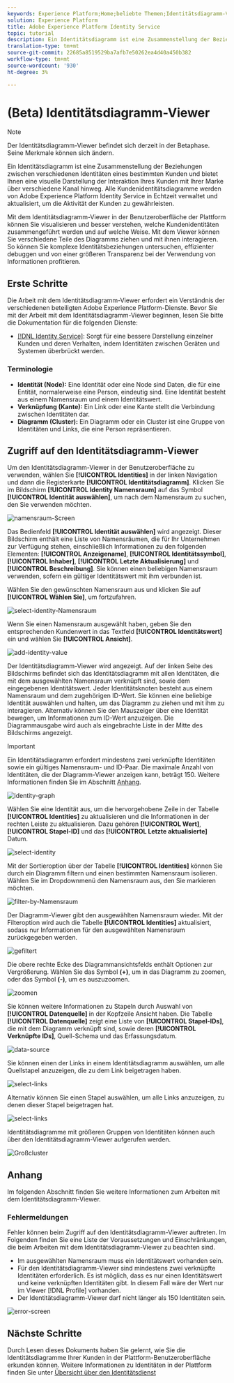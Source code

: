 ```yaml
---
keywords: Experience Platform;Home;beliebte Themen;Identitätsdiagramm-Viewer;Identitätsdiagramm-Viewer;Diagramm-Viewer;Namensraum;Identitäts-Namensraum;Identität;Identitätsdienst;Identitätsdienst;Identitätsdienst
solution: Experience Platform
title: Adobe Experience Platform Identity Service
topic: tutorial
description: Ein Identitätsdiagramm ist eine Zusammenstellung der Beziehungen zwischen verschiedenen Identitäten eines bestimmten Kunden und bietet Ihnen eine visuelle Darstellung der Interaktion Ihres Kunden mit Ihrer Marke über verschiedene Kanal hinweg.
translation-type: tm+mt
source-git-commit: 22685a8519529ba7afb7e50262ea4d40a450b382
workflow-type: tm+mt
source-wordcount: '930'
ht-degree: 3%

---
```



# (Beta) Identitätsdiagramm-Viewer

>[!NOTE]
>
>Der Identitätsdiagramm-Viewer befindet sich derzeit in der Betaphase. Seine Merkmale können sich ändern.

Ein Identitätsdiagramm ist eine Zusammenstellung der Beziehungen zwischen verschiedenen Identitäten eines bestimmten Kunden und bietet Ihnen eine visuelle Darstellung der Interaktion Ihres Kunden mit Ihrer Marke über verschiedene Kanal hinweg. Alle Kundenidentitätsdiagramme werden von Adobe Experience Platform Identity Service in Echtzeit verwaltet und aktualisiert, um die Aktivität der Kunden zu gewährleisten.

Mit dem Identitätsdiagramm-Viewer in der Benutzeroberfläche der Plattform können Sie visualisieren und besser verstehen, welche Kundenidentitäten zusammengeführt werden und auf welche Weise. Mit dem Viewer können Sie verschiedene Teile des Diagramms ziehen und mit ihnen interagieren. So können Sie komplexe Identitätsbeziehungen untersuchen, effizienter debuggen und von einer größeren Transparenz bei der Verwendung von Informationen profitieren.

## Erste Schritte

Die Arbeit mit dem Identitätsdiagramm-Viewer erfordert ein Verständnis der verschiedenen beteiligten Adobe Experience Platform-Dienste. Bevor Sie mit der Arbeit mit dem Identitätsdiagramm-Viewer beginnen, lesen Sie bitte die Dokumentation für die folgenden Dienste:

- [[!DNL Identity Service]](../home.md): Sorgt für eine bessere Darstellung einzelner Kunden und deren Verhalten, indem Identitäten zwischen Geräten und Systemen überbrückt werden.

### Terminologie

- **Identität (Node):** Eine Identität oder eine Node sind Daten, die für eine Entität, normalerweise eine Person, eindeutig sind. Eine Identität besteht aus einem Namensraum und einem Identitätswert.
- **Verknüpfung (Kante):** Ein Link oder eine Kante stellt die Verbindung zwischen Identitäten dar.
- **Diagramm (Cluster):** Ein Diagramm oder ein Cluster ist eine Gruppe von Identitäten und Links, die eine Person repräsentieren.

## Zugriff auf den Identitätsdiagramm-Viewer

Um den Identitätsdiagramm-Viewer in der Benutzeroberfläche zu verwenden, wählen Sie **[!UICONTROL Identities]** in der linken Navigation und dann die Registerkarte **[!UICONTROL Identitätsdiagramm]**. Klicken Sie im Bildschirm **[!UICONTROL Identity Namensraum]** auf das Symbol **[!UICONTROL Identität auswählen]**, um nach dem Namensraum zu suchen, den Sie verwenden möchten.

![namensraum-Screen](../images/identity-graph-viewer/identity-namespace.png)

Das Bedienfeld **[!UICONTROL Identität auswählen]** wird angezeigt. Dieser Bildschirm enthält eine Liste von Namensräumen, die für Ihr Unternehmen zur Verfügung stehen, einschließlich Informationen zu den folgenden Elementen: **[!UICONTROL Anzeigename]**, **[!UICONTROL Identitätssymbol]**, **[!UICONTROL Inhaber]**, **[!UICONTROL Letzte Aktualisierung]** und **[!UICONTROL Beschreibung]**. Sie können einen beliebigen Namensraum verwenden, sofern ein gültiger Identitätswert mit ihm verbunden ist.

Wählen Sie den gewünschten Namensraum aus und klicken Sie auf **[!UICONTROL Wählen Sie]**, um fortzufahren.

![select-identity-Namensraum](../images/identity-graph-viewer/select-identity-namespace.png)

Wenn Sie einen Namensraum ausgewählt haben, geben Sie den entsprechenden Kundenwert in das Textfeld **[!UICONTROL Identitätswert]** ein und wählen Sie **[!UICONTROL Ansicht]**.

![add-identity-value](../images/identity-graph-viewer/identity-value-filled.png)

Der Identitätsdiagramm-Viewer wird angezeigt. Auf der linken Seite des Bildschirms befindet sich das Identitätsdiagramm mit allen Identitäten, die mit dem ausgewählten Namensraum verknüpft sind, sowie dem eingegebenen Identitätswert. Jeder Identitätsknoten besteht aus einem Namensraum und dem zugehörigen ID-Wert. Sie können eine beliebige Identität auswählen und halten, um das Diagramm zu ziehen und mit ihm zu interagieren. Alternativ können Sie den Mauszeiger über eine Identität bewegen, um Informationen zum ID-Wert anzuzeigen. Die Diagrammausgabe wird auch als eingebrachte Liste in der Mitte des Bildschirms angezeigt.

>[!IMPORTANT]
>
>Ein Identitätsdiagramm erfordert mindestens zwei verknüpfte Identitäten sowie ein gültiges Namensraum- und ID-Paar. Die maximale Anzahl von Identitäten, die der Diagramm-Viewer anzeigen kann, beträgt 150. Weitere Informationen finden Sie im Abschnitt [Anhang](#appendix).

![identity-graph](../images/identity-graph-viewer/graph-viewer.png)

Wählen Sie eine Identität aus, um die hervorgehobene Zeile in der Tabelle **[!UICONTROL Identities]** zu aktualisieren und die Informationen in der rechten Leiste zu aktualisieren. Dazu gehören **[!UICONTROL Wert]**, **[!UICONTROL Stapel-ID]** und das **[!UICONTROL Letzte aktualisierte]** Datum.

![select-identity](../images/identity-graph-viewer/select-identity.png)

Mit der Sortieroption über der Tabelle **[!UICONTROL Identities]** können Sie durch ein Diagramm filtern und einen bestimmten Namensraum isolieren. Wählen Sie im Dropdownmenü den Namensraum aus, den Sie markieren möchten.

![filter-by-Namensraum](../images/identity-graph-viewer/filter-namespace.png)

Der Diagramm-Viewer gibt den ausgewählten Namensraum wieder. Mit der Filteroption wird auch die Tabelle **[!UICONTROL Identities]** aktualisiert, sodass nur Informationen für den ausgewählten Namensraum zurückgegeben werden.

![gefiltert](../images/identity-graph-viewer/filtered.png)

Die obere rechte Ecke des Diagrammansichtsfelds enthält Optionen zur Vergrößerung. Wählen Sie das Symbol **(+)**, um in das Diagramm zu zoomen, oder das Symbol **(-)**, um es auszuzoomen.

![zoomen](../images/identity-graph-viewer/zoom.png)

Sie können weitere Informationen zu Stapeln durch Auswahl von **[!UICONTROL Datenquelle]** in der Kopfzeile Ansicht haben. Die Tabelle **[!UICONTROL Datenquelle]** zeigt eine Liste von **[!UICONTROL Stapel-IDs]**, die mit dem Diagramm verknüpft sind, sowie deren **[!UICONTROL Verknüpfte IDs]**, Quell-Schema und das Erfassungsdatum.

![data-source](../images/identity-graph-viewer/data-source-table.png)

Sie können einen der Links in einem Identitätsdiagramm auswählen, um alle Quellstapel anzuzeigen, die zu dem Link beigetragen haben.

![select-links](../images/identity-graph-viewer/select-edge.png)

Alternativ können Sie einen Stapel auswählen, um alle Links anzuzeigen, zu denen dieser Stapel beigetragen hat.

![select-links](../images/identity-graph-viewer/select-batch.png)

Identitätsdiagramme mit größeren Gruppen von Identitäten können auch über den Identitätsdiagramm-Viewer aufgerufen werden.

![Großcluster](../images/identity-graph-viewer/large-cluster.png)

## Anhang

Im folgenden Abschnitt finden Sie weitere Informationen zum Arbeiten mit dem Identitätsdiagramm-Viewer.

### Fehlermeldungen

Fehler können beim Zugriff auf den Identitätsdiagramm-Viewer auftreten. Im Folgenden finden Sie eine Liste der Voraussetzungen und Einschränkungen, die beim Arbeiten mit dem Identitätsdiagramm-Viewer zu beachten sind.

- Im ausgewählten Namensraum muss ein Identitätswert vorhanden sein.
- Für den Identitätsdiagramm-Viewer sind mindestens zwei verknüpfte Identitäten erforderlich. Es ist möglich, dass es nur einen Identitätswert und keine verknüpften Identitäten gibt. In diesem Fall wäre der Wert nur im Viewer [!DNL Profile] vorhanden.
- Der Identitätsdiagramm-Viewer darf nicht länger als 150 Identitäten sein.

![error-screen](../images/identity-graph-viewer/error-screen.png)

## Nächste Schritte

Durch Lesen dieses Dokuments haben Sie gelernt, wie Sie die Identitätsdiagramme Ihrer Kunden in der Plattform-Benutzeroberfläche erkunden können. Weitere Informationen zu Identitäten in der Plattform finden Sie unter [Übersicht über den Identitätsdienst](../home.md)